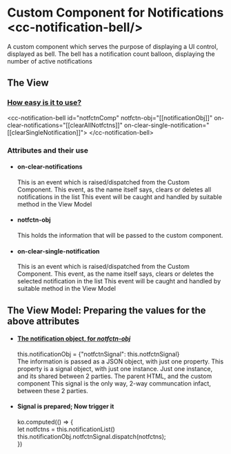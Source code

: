 # Custom Component for Notifications &lt;cc-notification-bell/&gt;
A custom component which serves the purpose of displaying a UI control, displayed as bell. The bell has a notification count balloon, displaying the number of active notifications

<h2>The View</h2>
<h3><u>How easy is it to use?</u></h3>
      &lt;cc-notification-bell id="notfctnComp" 
        notfctn-obj="[[notificationObj]]" 
        on-clear-notifications="[[clearAllNotfctns]]" 
        on-clear-single-notification="[[clearSingleNotification]]"&gt;
      &lt;/cc-notification-bell&gt;

<h3>Attributes and their use</h3>
      <ul>
      <li><h4>on-clear-notifications</h4>
      This is an event which is raised/dispatched from the Custom Component. 
      This event, as the name itself says, clears or deletes all notifications in the list
      This event will be caught and handled by suitable method in the View Model</li>
      <li> <h4>notfctn-obj</h4>
      This holds the information that will be passed to the custom component. </li>
      <li><h4>on-clear-single-notification</h4>
      This is an event which is raised/dispatched from the Custom Component. 
      This event, as the name itself says, clears or deletes the selected notification in the list
      This event will be caught and handled by suitable method in the View Model</li>
      </ul>
      
         
<h2>The View Model: Preparing the values for the above attributes</h2>
     
  <ul>
      <li><h4><u>The notification object, for <i>notfctn-obj</u></i></h4>
            <div>this.notificationObj = {"notfctnSignal": this.notfctnSignal}</div>
            <div>
                  The information is passed as a JSON object, with just one property.
                  This property is a signal object, with just one instance. 
                  Just one instance, and its shared between 2 parties. The parent HTML, and the custom component
                  This signal is the only way, 2-way communcation infact, between these 2 parties.
            </div>
      </li>
      <li>
            <h4>Signal is prepared; Now trigger it</h4>
            <div>ko.computed(() => {</div>
                           <div>let notfctns = this.notificationList()</div>
                            <div>this.notificationObj.notfctnSignal.dispatch(notfctns);</div>
                        <div>})</div>
      </li>
  </ul>
          
